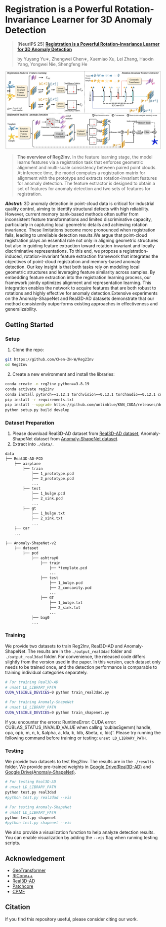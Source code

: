 # Registration is a Powerful Rotation-Invariance Learner for 3D Anomaly Detection
> [**NeurIPS 25**] [**Registration is a Powerful Rotation-Invariance Learner for 3D Anomaly Detection**](https://arxiv.org/abs/2510.16865)
>
> by Yuyang Yu∗, Zhengwei Chen∗, Xuemiao Xu, Lei Zhang, Haoxin Yang,  Yongwei Nie,  Shengfeng He

![pipeline](assets/pipeline.png)
>**The overview of Reg2Inv.** In the feature learning stage, the model learns features via a registration task that enforces geometric alignment and multi-scale consistency between paired point clouds. At inference time, the model computes a registration matrix for alignment with the prototype and extracts rotation-invariant features for anomaly detection. The feature extractor is designed to obtain a set of features for anomaly detection and two sets of features for registration.

***Abstrat:*** 3D anomaly detection in point-cloud data is critical for industrial quality control, aiming to identify structural defects with high reliability. However, current memory bank-based methods often suffer from inconsistent feature transformations and limited discriminative capacity, particularly in capturing local geometric details and achieving rotation invariance. These limitations become more pronounced when registration fails, leading to unreliable detection results.We argue that point-cloud registration plays an essential role not only in aligning geometric structures but also in guiding feature extraction toward rotation-invariant and locally discriminative representations. To this end, we propose a registration-induced, rotation-invariant feature extraction framework that integrates the objectives of point-cloud registration and memory-based anomaly detection. Our key insight is that both tasks rely on modeling local geometric structures and leveraging feature similarity across samples. By embedding feature extraction into the registration learning process, our framework jointly optimizes alignment and representation learning. This integration enables the network to acquire features that are both robust to rotations and highly effective for anomaly detection.Extensive experiments on the Anomaly-ShapeNet and Real3D-AD datasets demonstrate that our method consistently outperforms existing approaches in effectiveness and generalizability.

##  Getting Started

### Setup 
1. Clone the repo:
```bash
git https://github.com/CHen-ZH-W/Reg2Inv
cd Reg2Inv
```
2. Create a new environment and install the libraries:
```bash
conda create -n reg2inv python==3.8.19
conda activate reg2inv
conda install pytorch==1.12.1 torchvision==0.13.1 torchaudio==0.12.1 cudatoolkit=11.3 -c pytorch
pip install -r requirements.txt
pip install --upgrade https://github.com/unlimblue/KNN_CUDA/releases/download/0.2/KNN_CUDA-0.2-py3-none-any.whl
python setup.py build develop
```

### Dataset Preparation
1. Please download Real3D-AD dataset from [Real3D-AD dataset](https://github.com/M-3LAB/Real3D-AD), Anomaly-ShapeNet dataset from [Anomaly-ShapeNet dataset](https://github.com/Chopper-233/Anomaly-ShapeNet).
2. Extract into `./data/`.
```
data
├── Real3D-AD-PCD
    ├── airplane
        ├── train
            ├── 1_prototype.pcd
            ├── 2_prototype.pcd
            ...
        ├── test
            ├── 1_bulge.pcd
            ├── 2_sink.pcd
            ...
        ├── gt
            ├── 1_bulge.txt
            ├── 2_sink.txt
            ... 
    ├── car
    ...

├── Anomaly-ShapeNet-v2
    ├── dataset
        ├── pcd
            ├── ashtray0
                ├── train
                    ├── *template.pcd
                    ...
                ├── test
                    ├── 1_bulge.pcd
                    ├── 2_concavity.pcd
                    ...
                ├── GT
                    ├── 1_bulge.txt
                    ├── 2_sink.txt
                    ... 
            ├── bag0
            ...
```

### Training
We provide two datasets to train Reg2Inv, Real3D-AD and Anomaly-ShapeNet. The results are in the `./output_real3dad` folder and `./output_real3dad` folder. For convenience, the released code differs slightly from the version used in the paper. 
In this version, each dataset only needs to be trained once, and the detection performance is comparable to training individual categories separately.
```bash
# For training Real3D-AD
# unset LD_LIBRARY_PATH
CUDA_VISIBLE_DEVICES=0 python train_real3dad.py
```
```bash
# For training Anomaly-ShapeNet
# unset LD_LIBRARY_PATH
CUDA_VISIBLE_DEVICES=0 python train_shapenet.py
```
If you encounter the errors: RuntimeError: CUDA error: CUBLAS_STATUS_INVALID_VALUE when calling 'cublasSgemm( handle, opa, opb, m, n, k, &alpha, a, lda, b, ldb, &beta, c, ldc)'.
Please try running the following command before training or testing: `unset LD_LIBRARY_PATH`.

### Testing
We provide two datasets to test Reg2Inv. The results are in the `./results` folder. We provide pre-trained weights in [Google Drive(Real3D-AD)](https://drive.google.com/file/d/13tXihXZJoF53n_ZQtNVvGlqOr7woNfq0/view?usp=drive_link) and [Google Drive(Anomaly-ShapeNet)](https://drive.google.com/file/d/1PDiMDtdMFxhW_rN5l36JPF7AOI9sguOV/view?usp=drive_link).
```bash
# For testing Real3D-AD
# unset LD_LIBRARY_PATH
python test.py real3dad
#python test.py real3dad --vis
```
```bash
# For testing Anomaly-ShapeNet
# unset LD_LIBRARY_PATH
python test.py shapenet
#python test.py shapenet --vis
```
We also provide a visualization function to help analyze detection results. You can enable visualization by adding the `--vis` flag when running testing scripts.

## Acknowledgement 
- [GeoTransformer](https://github.com/qinzheng93/GeoTransformer)
- [RIConv++](https://github.com/cszyzhang/riconv2)
- [Real3D-AD](https://github.com/M-3LAB/Real3D-AD)
- [Patchcore](https://github.com/amazon-science/patchcore-inspection)
- [CPMF](https://github.com/caoyunkang/CPMF)

## Citation
If you find this repository useful, please consider citing our work.
